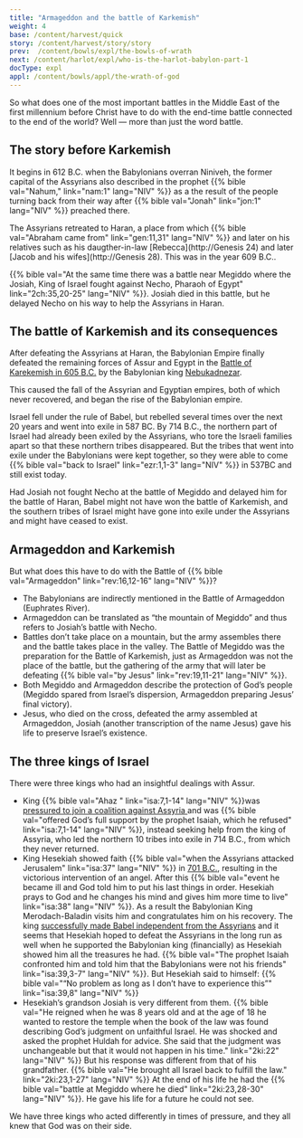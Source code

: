 ```yaml
---
title: "Armageddon and the battle of Karkemish"
weight: 4
base: /content/harvest/quick
story: /content/harvest/story/story
prev:  /content/bowls/expl/the-bowls-of-wrath
next: /content/harlot/expl/who-is-the-harlot-babylon-part-1
docType: expl
appl: /content/bowls/appl/the-wrath-of-god
---
```


So what does one of the most important battles in the Middle East of the first millennium before Christ have to do with the end-time battle connected to the end of the world? Well — more than just the word battle.

## The story before Karkemish

<a name="9897"></a>
It begins in 612 B.C. when the Babylonians overran Niniveh, the former capital of the Assyrians also described in the prophet {{% bible val="Nahum," link="nam:1" lang="NIV" %}} as a the result of the people turning back from their way after {{% bible val="Jonah" link="jon:1" lang="NIV" %}} preached there.

The Assyrians retreated to Haran, a place from which {{% bible val="Abraham came from" link="gen:11,31" lang="NIV" %}} and later on his relatives such as his daugther-in-law [Rebecca](http://Genesis 24) and later [Jacob and his wifes](http://Genesis 28). This was in the year 609 B.C..

{{% bible val="At the same time there was a battle near Megiddo where the Josiah, King of Israel fought against Necho, Pharaoh of Egypt" link="2ch:35,20-25" lang="NIV" %}}. Josiah died in this battle, but he delayed Necho on his way to help the Assyrians in Haran.

## The battle of Karkemish and its consequences

<a name="ae51"></a>
After defeating the Assyrians at Haran, the Babylonian Empire finally defeated the remaining forces of Assur and Egypt in the [Battle of Karekemish in 605 B.C.](https://en.wikipedia.org/wiki/Battle_of_Carchemish) by the Babylonian king [Nebukadnezar](https://en.wikipedia.org/wiki/Nebuchadnezzar_II).

This caused the fall of the Assyrian and Egyptian empires, both of which never recovered, and began the rise of the Babylonian empire.

Israel fell under the rule of Babel, but rebelled several times over the next 20 years and went into exile in 587 BC. By 714 B.C., the northern part of Israel had already been exiled by the Assyrians, who tore the Israeli families apart so that these northern tribes disappeared. But the tribes that went into exile under the Babylonians were kept together, so they were able to come {{% bible val="back to Israel" link="ezr:1,1-3" lang="NIV" %}} in 537BC and still exist today.

Had Josiah not fought Necho at the battle of Megiddo and delayed him for the battle of Haran, Babel might not have won the battle of Karkemish, and the southern tribes of Israel might have gone into exile under the Assyrians and might have ceased to exist.

## Armageddon and Karkemish

<a name="3991"></a>
But what does this have to do with the Battle of {{% bible val="Armageddon" link="rev:16,12-16" lang="NIV" %}}?

- The Babylonians are indirectly mentioned in the Battle of Armageddon (Euphrates River).
- Armageddon can be translated as “the mountain of Megiddo” and thus refers to Josiah’s battle with Necho.
- Battles don’t take place on a mountain, but the army assembles there and the battle takes place in the valley. The Battle of Megiddo was the preparation for the Battle of Karkemish, just as Armageddon was not the place of the battle, but the gathering of the army that will later be defeating {{% bible val="by Jesus" link="rev:19,11-21" lang="NIV" %}}.
- Both Megiddo and Armageddon describe the protection of God’s people (Megiddo spared from Israel’s dispersion, Armageddon preparing Jesus’ final victory).
- Jesus, who died on the cross, defeated the army assembled at Armageddon, Josiah (another transcription of the name Jesus) gave his life to preserve Israel’s existence.

## The three kings of Israel

<a name="9892"></a>
There were three kings who had an insightful dealings with Assur.

- King {{% bible val="Ahaz " link="isa:7,1-14" lang="NIV" %}}was [pressured to join a coalition against Assyria ](https://en.wikipedia.org/wiki/Ahaz#Destruction_of_Northern_Kingdom)and was {{% bible val="offered God’s full support by the prophet Isaiah, which he refused" link="isa:7,1-14" lang="NIV" %}}, instead seeking help from the king of Assyria, who led the northern 10 tribes into exile in 714 B.C., from which they never returned.
- King Hesekiah showed faith {{% bible val="when the Assyrians attacked Jerusalem" link="isa:37" lang="NIV" %}} in [701 B.C.](https://en.wikipedia.org/wiki/Hezekiah#Political_moves_and_Assyrian_invasion), resulting in the victorious intervention of an angel. After this {{% bible val="event he became ill and God told him to put his last things in order. Hesekiah prays to God and he changes his mind and gives him more time to live" link="isa:38" lang="NIV" %}}. As a result the Babylonian King Merodach-Baladin visits him and congratulates him on his recovery. The king [successfully made Babel independent from the Assyrians](https://en.wikipedia.org/wiki/Marduk-apla-iddina_II) and it seems that Hesekiah hoped to defeat the Assyrians in the long run as well when he supported the Babylonian king (financially) as Hesekiah showed him all the treasures he had. {{% bible val="The prophet Isaiah confronted him and told him that the Babylonians were not his friends" link="isa:39,3-7" lang="NIV" %}}. But Hesekiah said to himself: {{% bible val="“No problem as long as I don’t have to experience this”" link="isa:39,8" lang="NIV" %}}
- Hesekiah’s grandson Josiah is very different from them. {{% bible val="He reigned when he was 8 years old and at the age of 18 he wanted to restore the temple when the book of the law was found describing God’s judgment on unfaithful Israel. He was shocked and asked the prophet Huldah for advice. She said that the judgment was unchangeable but that it would not happen in his time." link="2ki:22" lang="NIV" %}} But his response was different from that of his grandfather. {{% bible val="He brought all Israel back to fulfill the law." link="2ki:23,1-27" lang="NIV" %}} At the end of his life he had the {{% bible val="battle at Megiddo where he died" link="2ki:23,28-30" lang="NIV" %}}. He gave his life for a future he could not see.

We have three kings who acted differently in times of pressure, and they all knew that God was on their side.

